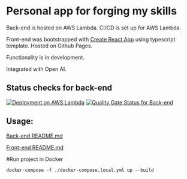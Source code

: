 # Personal app for forging my skills

Back-end is hosted on AWS Lambda. CI/CD is set up for AWS Lambda.

Front-end was bootstrapped with [Create React App](https://github.com/facebook/create-react-app) using typescript template. Hosted on Github Pages.

Functionality is in development.

Integrated with Open AI.

## Status checks for back-end

[![Deployment on AWS Lambda](https://github.com/ArtyProf/Arty-App/actions/workflows/backend_deployment.yml/badge.svg?branch=master)](https://github.com/ArtyProf/Arty-App/actions/workflows/backend_deployment.yml)
[![Quality Gate Status for Back-end](https://sonarcloud.io/api/project_badges/measure?project=ArtyProf_Arty-App&metric=alert_status)](https://sonarcloud.io/summary/overall?id=ArtyProf_Arty-App)

## Usage:

[Back-end README.md](https://github.com/ArtyProf/Arty-App/blob/master/api/README.md)

[Front-end README.md](https://github.com/ArtyProf/Arty-App/blob/master/webapp/README.md)

#Run project in Docker

`docker-compose -f ./docker-compose.local.yml up --build`
